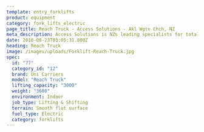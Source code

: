 ```yaml
---
template: entry_forklifts
product: equipment
category: fork_lifts_electric
page_title: Reach Truck - Access Solutions - Akl Wgtn Chch, NZ
meta_description: Access Solutions is NZs leading specialists for total access solution equipment. 100% NZ owned & operated. Read about us - Make an enquiry today
date: 2018-08-23T03:05:31.808Z
heading: Reach Truck
image: /images/uploads/Forklift-Reach-Truck.jpg
spec:
  id: "77"
  category_id: "12"
  brand: Uni Carriers
  model: "Reach Truck"
  lifting_capacity: "3000"
  weight: "3600"
  environment: Indoor
  job_type: Lifting & Shifting
  terrain: Smooth flat surface
  fuel_type: Electric
  category: forklifts
---
```

